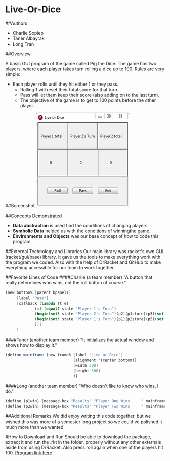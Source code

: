 # Live-Or-Dice

##Authors

* Charlie Sopiep
* Taner Albayrak
* Long Tran

##Overview

A basic GUI program of the game called Pig the Dice. The game has two players, where each player takes turn rolling a dice up to 100.
Rules are very simple:
* Each player rolls until they hit either 1 or they pass.
  * Rolling 1 will reset their total score for that turn.
  * Pass will let them keep their score (also adding on to the last turn).
  * The objective of the game is to get to 100 points before the other player.

##Screenshot
![screenshot of program](program.JPG "Live-Or-Dice")

##Concepts Demonstrated
* **Data abstraction** is used find the conditions of changing players.
* **Symbolic Data** helped us with the conditions of winningthe game.
* **Environments and Objects** was our base concept of how to code this program.

##External Technology and Libraries
Our main library was racket's own GUI (racket/gui/base) library.  It gave us the tools to make everything work with the program we coded. Also with the help of DrRacket and GitHub to make everything accessible for our team to work together.

##Favorite Lines of Code
####Charlie (a team member)
"A button that really determines who wins, not the roll button of course."
```scheme
(new button% [parent bpanel1] 
     [label "Pass"]
     [callback (lambda (t e) 
             (if (equal? state "Player 1's Turn") 
             (begin(set! state "Player 2's Turn")(p2)(p1store)(p3)(set! rolltrac 0)(p4))
             (begin(set! state "Player 1's Turn")(p1)(p2store)(p5)(set! rolltrac 0)(p4))
             ))]
     )
```

####Taner (another team member)
"It initializes the actual window and shows how to display it."
```scheme
(define mainframe (new frame% [label "Live or Dice"]
                              [alignment '(center bottom)]
                              [width 300] 
                              [height 300]
                              ))
```

####Long (another team member)
"Who doesn't like to know who wins, I do."
```scheme
(define (p1win) (message-box "Results" "Player One Wins     " mainframe '(ok)))
(define (p2win) (message-box "Results" "Player Two Wins     " mainframe '(ok)))
```

##Additional Remarks
We did enjoy writing this code together, but we wished this was more of a semester long project so we could've polished it much more than we wanted.

#How to Download and Run
Should be able to download the package, extract it and run the .rkt in the folder, properly without any other externals aside from using DrRacket. Also press roll again when one of the players hit 100.
[Program link here](https://github.com/oplS15projects/Live-Or-Dice/releases/tag/v1.0)
